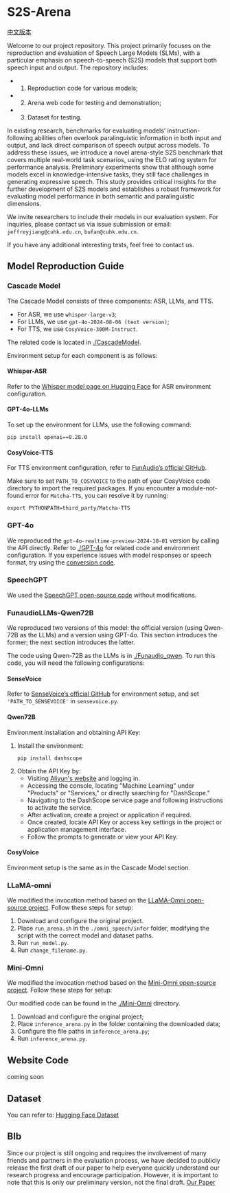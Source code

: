 ﻿# S2S-Arena
[中文版本](./README_zh.md)

Welcome to our project repository. This project primarily focuses on the reproduction and evaluation of Speech Large Models (SLMs), with a particular emphasis on speech-to-speech (S2S) models that support both speech input and output. The repository includes:
* 1) Reproduction code for various models;
* 2) Arena web code for testing and demonstration;
* 3) Dataset for testing.

In existing research, benchmarks for evaluating models’ instruction-following abilities often overlook paralinguistic information in both input and output, and lack direct comparison of speech output across models. To address these issues, we introduce a novel arena-style S2S benchmark that covers multiple real-world task scenarios, using the ELO rating system for performance analysis. Preliminary experiments show that although some models excel in knowledge-intensive tasks, they still face challenges in generating expressive speech. This study provides critical insights for the further development of S2S models and establishes a robust framework for evaluating model performance in both semantic and paralinguistic dimensions.

We invite researchers to include their models in our evaluation system. For inquiries, please contact us via issue submission or email: `jeffreyjiang@cuhk.edu.cn`, `bufan@cuhk.edu.cn`.

If you have any additional interesting tests, feel free to contact us.

## Model Reproduction Guide
### Cascade Model
The Cascade Model consists of three components: ASR, LLMs, and TTS.
* For ASR, we use `whisper-large-v3`;
* For LLMs, we use `gpt-4o-2024-08-06 (text version)`;
* For TTS, we use `CosyVoice-300M-Instruct`.

The related code is located in [./CascadeModel](./CascadeModel).

Environment setup for each component is as follows:
#### Whisper-ASR
Refer to the [Whisper model page on Hugging Face](https://huggingface.co/openai/whisper-large-v3) for ASR environment configuration.

#### GPT-4o-LLMs
To set up the environment for LLMs, use the following command:
```shell
pip install openai==0.28.0
```

#### CosyVoice-TTS
For TTS environment configuration, refer to [FunAudio’s official GitHub](https://github.com/FunAudioLLM/CosyVoice).

Make sure to set `PATH_TO_COSYVOICE` to the path of your CosyVoice code directory to import the required packages. If you encounter a module-not-found error for `Matcha-TTS`, you can resolve it by running:
```shell
export PYTHONPATH=third_party/Matcha-TTS
```

### GPT-4o
We reproduced the `gpt-4o-realtime-preview-2024-10-01` version by calling the API directly. Refer to [./GPT-4o](./GPT-4o) for related code and environment configuration. If you experience issues with model responses or speech format, try using the [conversion code](./GPT-4o/input/convert.py).

### SpeechGPT
We used the [SpeechGPT open-source code](https://github.com/0nutation/SpeechGPT/tree/main/speechgpt) without modifications.

### FunaudioLLMs-Qwen72B
We reproduced two versions of this model: the official version (using Qwen-72B as the LLMs) and a version using GPT-4o. This section introduces the former; the next section introduces the latter.

The code using Qwen-72B as the LLMs is in [./Funaudio_qwen](./Funaudio_qwen). To run this code, you will need the following configurations:

#### SenseVoice
Refer to [SenseVoice’s official GitHub](https://github.com/FunAudioLLM/SenseVoice) for environment setup, and set `'PATH_TO_SENSEVOICE'` in `sensevoice.py`.

#### Qwen72B
Environment installation and obtaining API Key:
1. Install the environment:
   ```shell
   pip install dashscope
   ```
2. Obtain the API Key by:
   * Visiting [Aliyun's website](https://www.aliyun.com/) and logging in.
   * Accessing the console, locating "Machine Learning" under "Products" or "Services," or directly searching for "DashScope."
   * Navigating to the DashScope service page and following instructions to activate the service.
   * After activation, create a project or application if required.
   * Once created, locate API Key or access key settings in the project or application management interface.
   * Follow the prompts to generate or view your API Key.

#### CosyVoice
Environment setup is the same as in the Cascade Model section.

### LLaMA-omni
We modified the invocation method based on the [LLaMA-Omni open-source project](https://github.com/ictnlp/LLaMA-Omni). Follow these steps for setup:

1. Download and configure the original project.
2. Place `run_arena.sh` in the `./omni_speech/infer` folder, modifying the script with the correct model and dataset paths.
3. Run `run_model.py`.
4. Run `change_filename.py`.

### Mini-Omni
We modified the invocation method based on the [Mini-Omni open-source project](https://github.com/gpt-omni/mini-omni). Follow these steps for setup:

Our modified code can be found in the [./Mini-Omni](Mini-Omni) directory.
1. Download and configure the original project;
2. Place `inference_arena.py` in the folder containing the downloaded data;
3. Configure the file paths in `inference_arena.py`;
4. Run `inference_arena.py`.


## Website Code

coming soon

## Dataset

You can refer to: [Hugging Face Dataset](https://huggingface.co/datasets/FreedomIntelligence/S2S-Arena)

## BIb
Since our project is still ongoing and requires the involvement of many friends and partners in the evaluation process, we have decided to publicly release the first draft of our paper to help everyone quickly understand our research progress and encourage participation. However, it is important to note that this is only our preliminary version, not the final draft.
[Our Paper](./S2S_Arena.pdf)
```

```
